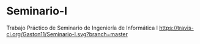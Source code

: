 
# Seminario-I
Trabajo Práctico de Seminario de Ingeniería de Informática I
https://travis-ci.org/Gaston11/Seminario-I.svg?branch=master

